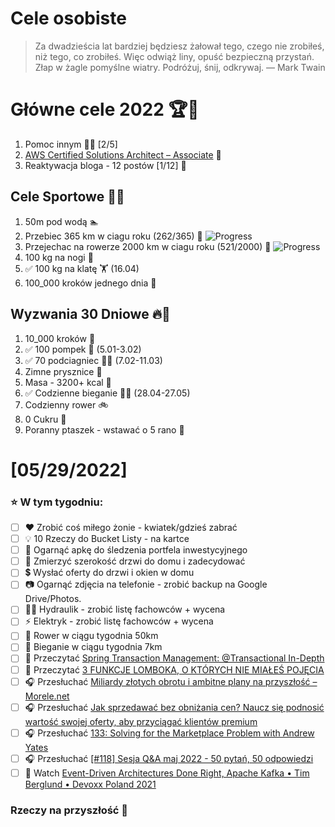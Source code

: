Cele osobiste
==============
> Za dwadzieścia lat bardziej będziesz żałował tego, czego nie zrobiłeś, niż tego, co zrobiłeś. Więc odwiąż liny, opuść bezpieczną przystań. Złap w żagle pomyślne wiatry. Podróżuj, śnij, odkrywaj.
> — Mark Twain

# Główne cele 2022 🏆🥇
1. Pomoc innym 🧚‍♂️ [2/5]
2. [AWS Certified Solutions Architect – Associate](https://aws.amazon.com/certification/certified-solutions-architect-associate/) 📜
3. Reaktywacja bloga - 12 postów [1/12] 📝

## Cele Sportowe 💪🥈
1. 50m pod wodą 🏊
2. Przebiec 365 km w ciagu roku (262/365) 🏃 ![Progress](https://progress-bar.dev/71/)
3. Przejechac na rowerze 2000 km w ciagu roku (521/2000) 🚴 ![Progress](https://progress-bar.dev/26/)
4. 100 kg na nogi 🦵
5. ✅ 100 kg na klatę 🏋️ (16.04)
6. 100_000 kroków jednego dnia 🚶

## Wyzwania 30 Dniowe 🔥🥉
1. 10_000 kroków 🦶
2. ✅ 100 pompek 🙇 (5.01-3.02)
3. ✅ 70 podciagniec 🏋️‍♂️ (7.02-11.03)
4. Zimne prysznice 🚿
5. Masa - 3200+ kcal 🍌
6. ✅ Codzienne bieganie 🏃‍♀️ (28.04-27.05)
7. Codzienny rower 🚲
8. 0 Cukru 🎂
9. Poranny ptaszek - wstawać o 5 rano 🌅

# [05/29/2022]
### ⭐ W tym tygodniu:
- [ ] ❤️ Zrobić coś miłego żonie - kwiatek/gdzieś zabrać
- [ ] 💡 10 Rzeczy do Bucket Listy - na kartce
- [ ] 📱 Ogarnąć apkę do śledzenia portfela inwestycyjnego
- [ ] 🚪 Zmierzyć szerokość drzwi do domu i zadecydować
- [ ] 💲 Wysłać oferty do drzwi i okien w domu
- [ ] 📷 Ogarnąć zdjęcia na telefonie - zrobić backup na Google Drive/Photos.
- [ ] 🧑‍🔧 Hydraulik - zrobić listę fachowców + wycena
- [ ] ⚡ Elektryk - zrobić listę fachowców + wycena
- [ ] 🚴 Rower w ciągu tygodnia 50km
- [ ] 🏃 Bieganie w ciągu tygodnia 7km
- [ ] 📗 Przeczytać [Spring Transaction Management: @Transactional In-Depth](https://www.marcobehler.com/guides/spring-transaction-management-transactional-in-depth)
- [ ] 📗 Przeczytać [3 FUNKCJE LOMBOKA, O KTÓRYCH NIE MIAŁEŚ POJĘCIA](https://sztukakodu.pl/3-funkcje-lomboka-o-ktorych-nie-miales-pojecia/)
- [ ] 🎧 Przesłuchać [Miliardy złotych obrotu i ambitne plany na przyszłość – Morele.net](https://zaprojektujswojezycie.pl/miliardy-zlotych-obrotu-i-ambitne-plany-na-przyszlosc-morele-net/)
- [ ] 🎧 Przesłuchać [Jak sprzedawać bez obniżania cen? Naucz się podnosić wartość swojej oferty, aby przyciągać klientów premium](https://malawielkafirma.pl/jak-sprzedawac-bez-obnizania-cen/)
- [ ] 🎧 Przesłuchać [133: Solving for the Marketplace Problem with Andrew Yates](https://www.programmingthrowdown.com/2022/05/133-solving-for-marketplace-problem.html)
- [ ] 🎧 Przesłuchać [[#118] Sesja Q&A maj 2022 - 50 pytań, 50 odpowiedzi](https://podcasts.apple.com/pl/podcast/118-sesja-q-a-maj-2022-50-pyta%C5%84-50-odpowiedzi/id1506475429?i=1000560475921)
- [ ] 🎥 Watch [Event-Driven Architectures Done Right, Apache Kafka • Tim Berglund • Devoxx Poland 2021](https://youtu.be/A_mstzRGfIE)

### Rzeczy na przyszłość 🏅
